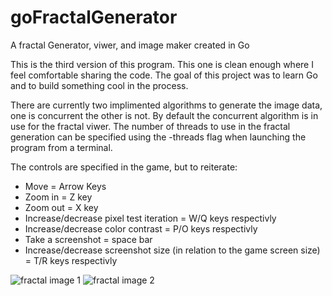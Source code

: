 # goFractalGenerator
A fractal Generator, viwer, and image maker created in Go

This is the third version of this program. This one is clean enough where I feel comfortable sharing the code.
The goal of this project was to learn Go and to build something cool in the process.

There are currently two implimented algorithms to generate the image data, one is concurrent the other is not. By default the concurrent algorithm is in use for the fractal viwer. The number of threads to use in the fractal generation can be specified using the -threads flag when launching the program from a terminal.

The controls are specified in the game, but to reiterate:
- Move = Arrow Keys
- Zoom in = Z key
- Zoom out = X key
- Increase/decrease pixel test iteration = W/Q keys respectivly
- Increase/decrease color contrast = P/O keys respectivly
- Take a screenshot = space bar
- Increase/decrease screenshot size (in relation to the game screen size) = T/R keys respectivly

![fractal image 1](https://user-images.githubusercontent.com/90068632/185298504-6c5aa8d7-968e-4319-8035-8a03a7e0524b.png)
![fractal image 2](https://user-images.githubusercontent.com/90068632/185299040-28a2fe6e-bafa-4a0e-b053-eb6c6735d763.png)
